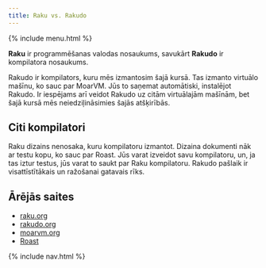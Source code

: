 ```yaml
---
title: Raku vs. Rakudo
---
```


{% include menu.html %}

**Raku** ir programmēšanas valodas nosaukums, savukārt **Rakudo** ir kompilatora nosaukums.

Rakudo ir kompilators, kuru mēs izmantosim šajā kursā. Tas izmanto virtuālo mašīnu, ko sauc par MoarVM. Jūs to saņemat automātiski, instalējot Rakudo. Ir iespējams arī veidot Rakudo uz citām virtuālajām mašīnām, bet šajā kursā mēs neiedziļināsimies šajās atšķirībās.

## Citi kompilatori

Raku dizains nenosaka, kuru kompilatoru izmantot. Dizaina dokumenti nāk ar testu kopu, ko sauc par Roast. Jūs varat izveidot savu kompilatoru, un, ja tas iztur testus, jūs varat to saukt par Raku kompilatoru. Rakudo pašlaik ir visattīstītākais un ražošanai gatavais rīks.

## Ārējās saites

* [raku.org](https://raku.org)
* [rakudo.org](https://rakudo.org)
* [moarvm.org](https://moarvm.org)
* [Roast](https://github.com/Raku/roast)

{% include nav.html %}